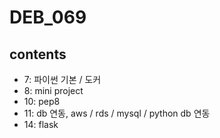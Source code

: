 # DEB_069

## contents

* 7: 파이썬 기본 / 도커
* 8: mini project
* 10: pep8
* 11: db 연동, aws / rds / mysql / python db 연동
* 14: flask
